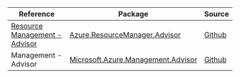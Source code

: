 | Reference | Package | Source |
|---|---|---|
|[Resource Management - Advisor](resourcemanager.advisor-readme.md)|[Azure.ResourceManager.Advisor](https://www.nuget.org/packages/Azure.ResourceManager.Advisor)|[Github](https://github.com/Azure/azure-sdk-for-net/blob/main/sdk/advisor/Azure.ResourceManager.Advisor)|
|Management - Advisor|[Microsoft.Azure.Management.Advisor](https://www.nuget.org/packages/Microsoft.Azure.Management.Advisor)|[Github](https://github.com/Azure/azure-sdk-for-net)|
